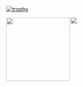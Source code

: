 [![trophy](https://github-profile-trophy.vercel.app/?username=daniel-est&row=1)](https://github.com/ryo-ma/github-profile-trophy)
<div>
  <img height="170" align="left" src="https://github-readme-stats.vercel.app/api?username=daniel-est&count_private=true&include_all_commits=true" />
  <img src="https://github-readme-stats.vercel.app/api/top-langs/?username=daniel-est&layout=compact&hide=html,jupyter%20notebook,css" />
</div>
